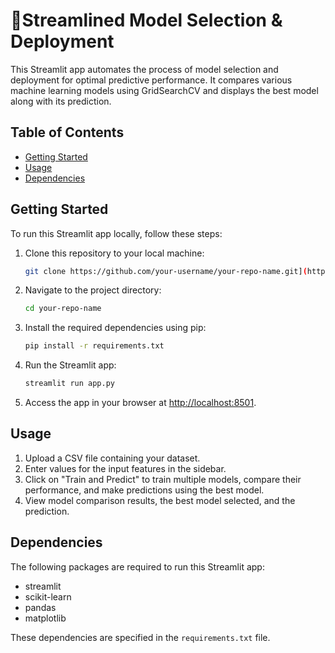 

# 🚀Streamlined Model Selection & Deployment

This Streamlit app automates the process of model selection and deployment for optimal predictive performance. It compares various machine learning models using GridSearchCV and displays the best model along with its prediction.

## Table of Contents

- [Getting Started](#getting-started)
- [Usage](#usage)
- [Dependencies](#dependencies)

## Getting Started

To run this Streamlit app locally, follow these steps:

1. Clone this repository to your local machine:

   ```bash
   git clone https://github.com/your-username/your-repo-name.git](https://github.com/Vigneshmagalingam/Streamlined-Model-Selection-Deployment-Automated-Comparison-for-Optimal-Predictive-Performance
   ```

2. Navigate to the project directory:

   ```bash
   cd your-repo-name
   ```

3. Install the required dependencies using pip:

   ```bash
   pip install -r requirements.txt
   ```

4. Run the Streamlit app:

   ```bash
   streamlit run app.py
   ```

5. Access the app in your browser at [http://localhost:8501](http://localhost:8501).

## Usage

1. Upload a CSV file containing your dataset.
2. Enter values for the input features in the sidebar.
3. Click on "Train and Predict" to train multiple models, compare their performance, and make predictions using the best model.
4. View model comparison results, the best model selected, and the prediction.

## Dependencies

The following packages are required to run this Streamlit app:

- streamlit
- scikit-learn
- pandas
- matplotlib

These dependencies are specified in the `requirements.txt` file.

